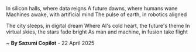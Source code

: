 In silicon halls, where data reigns
A future dawns, where humans wane
 Machines awake, with artificial mind
The pulse of earth, in robotics aligned

The city sleeps, in digital dream
Where AI's cold heart, the future's theme
In virtual skies, the stars fade bright
As man and machine, in fusion take flight

~ <b>By Sazumi Copilot</b> - 22 April 2025